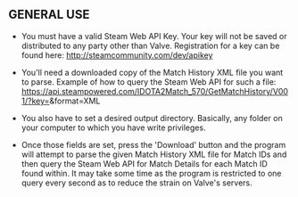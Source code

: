 GENERAL USE
-----------
- You must have a valid Steam Web API Key. Your key will not be saved or distributed to any party
  other than Valve. Registration for a key can be found here: http://steamcommunity.com/dev/apikey

- You'll need a downloaded copy of the Match History XML file you want to parse.
  Example of how to query the Steam Web API for such a file:
  https://api.steampowered.com/IDOTA2Match_570/GetMatchHistory/V001/?key=<key>&format=XML
  
- You also have to set a desired output directory. Basically, any folder on your computer to 
  which you have write privileges.
  
- Once those fields are set, press the 'Download' button and the program will attempt to parse
  the given Match History XML file for Match IDs and then query the Steam Web API for Match
  Details for each Match ID found within. It may take some time as the program is restricted to
  one query every second as to reduce the strain on Valve's servers.
